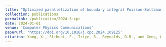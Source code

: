 ```yaml
---
title: "Optimized parallelization of boundary integral Poisson-Boltzmann solvers"
collection: publications
permalink: /publication/2024-3-cpc
date: 2024-01-01
venue: 'Computer Physics Communications'
paperurl: 'https://doi.org/10.1016/j.cpc.2024.109125'
citation: Yang, X., Sliheet, E., Iriye, R., Reynolds, D.R., and Geng, W. (2024). &quot;Optimized parallelization of boundary integral Poisson-Boltzmann solvers.&quot; <i>Computer Physics Communications</i>, 299:109125.'
---
```

